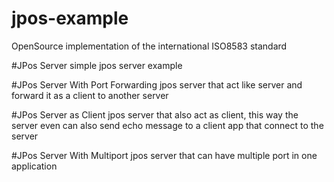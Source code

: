 # jpos-example
OpenSource implementation of the international ISO8583 standard

#JPos Server
    simple jpos server example

#JPos Server With Port Forwarding
    jpos server that act like server and forward it as a client to another server

#JPos Server as Client
    jpos server that also act as client, this way the server even can also send echo message to a client app that connect to the server

#JPos Server With Multiport
    jpos server that can have multiple port in one application

